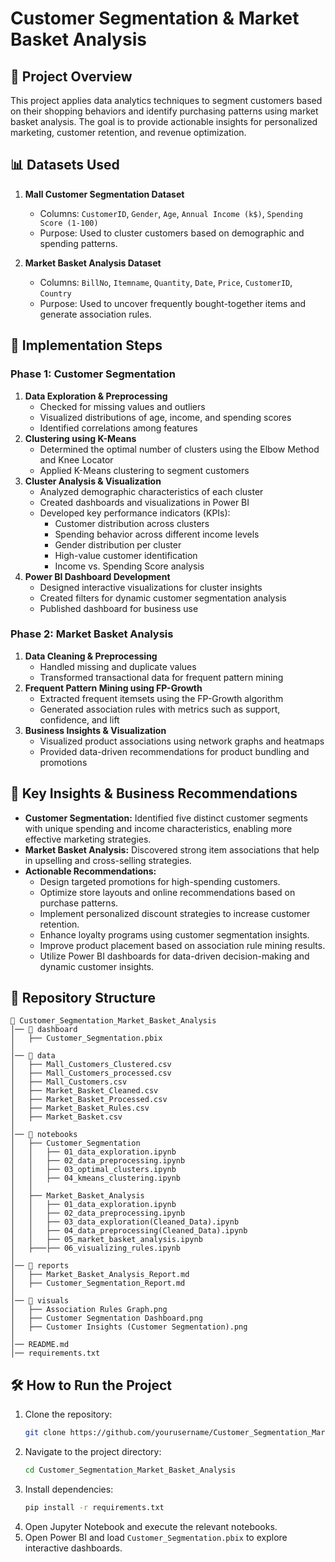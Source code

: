 # Customer Segmentation & Market Basket Analysis

## 📌 Project Overview
This project applies data analytics techniques to segment customers based on their shopping behaviors and identify purchasing patterns using market basket analysis. The goal is to provide actionable insights for personalized marketing, customer retention, and revenue optimization.

## 📊 Datasets Used
1. **Mall Customer Segmentation Dataset**
   - Columns: `CustomerID`, `Gender`, `Age`, `Annual Income (k$)`, `Spending Score (1-100)`
   - Purpose: Used to cluster customers based on demographic and spending patterns.

2. **Market Basket Analysis Dataset**
   - Columns: `BillNo`, `Itemname`, `Quantity`, `Date`, `Price`, `CustomerID`, `Country`
   - Purpose: Used to uncover frequently bought-together items and generate association rules.

## 🔄 Implementation Steps
### **Phase 1: Customer Segmentation**
1. **Data Exploration & Preprocessing**
   - Checked for missing values and outliers
   - Visualized distributions of age, income, and spending scores
   - Identified correlations among features
2. **Clustering using K-Means**
   - Determined the optimal number of clusters using the Elbow Method and Knee Locator
   - Applied K-Means clustering to segment customers
3. **Cluster Analysis & Visualization**
   - Analyzed demographic characteristics of each cluster
   - Created dashboards and visualizations in Power BI
   - Developed key performance indicators (KPIs):
     - Customer distribution across clusters
     - Spending behavior across different income levels
     - Gender distribution per cluster
     - High-value customer identification
     - Income vs. Spending Score analysis
4. **Power BI Dashboard Development**
   - Designed interactive visualizations for cluster insights
   - Created filters for dynamic customer segmentation analysis
   - Published dashboard for business use

### **Phase 2: Market Basket Analysis**
1. **Data Cleaning & Preprocessing**
   - Handled missing and duplicate values
   - Transformed transactional data for frequent pattern mining
2. **Frequent Pattern Mining using FP-Growth**
   - Extracted frequent itemsets using the FP-Growth algorithm
   - Generated association rules with metrics such as support, confidence, and lift
3. **Business Insights & Visualization**
   - Visualized product associations using network graphs and heatmaps
   - Provided data-driven recommendations for product bundling and promotions


## 📌 Key Insights & Business Recommendations
- **Customer Segmentation:** Identified five distinct customer segments with unique spending and income characteristics, enabling more effective marketing strategies.
- **Market Basket Analysis:** Discovered strong item associations that help in upselling and cross-selling strategies.
- **Actionable Recommendations:**
  - Design targeted promotions for high-spending customers.
  - Optimize store layouts and online recommendations based on purchase patterns.
  - Implement personalized discount strategies to increase customer retention.
  - Enhance loyalty programs using customer segmentation insights.
  - Improve product placement based on association rule mining results.
  - Utilize Power BI dashboards for data-driven decision-making and dynamic customer insights.

## 📁 Repository Structure
```
📂 Customer_Segmentation_Market_Basket_Analysis
│── 📂 dashboard
│   ├── Customer_Segmentation.pbix
│   
│── 📂 data
│   ├── Mall_Customers_Clustered.csv
│   ├── Mall_Customers_processed.csv
│   ├── Mall_Customers.csv
│   ├── Market_Basket_Cleaned.csv
│   ├── Market_Basket_Processed.csv
│   ├── Market_Basket_Rules.csv
│   ├── Market_Basket.csv
│   
│── 📂 notebooks
│   ├── Customer_Segmentation
│   │   ├── 01_data_exploration.ipynb
│   │   ├── 02_data_preprocessing.ipynb
│   │   ├── 03_optimal_clusters.ipynb
│   │   ├── 04_kmeans_clustering.ipynb
│   │
│   ├── Market_Basket_Analysis
│   │   ├── 01_data_exploration.ipynb
│   │   ├── 02_data_preprocessing.ipynb
│   │   ├── 03_data_exploration(Cleaned_Data).ipynb
│   │   ├── 04_data_preprocessing(Cleaned_Data).ipynb
│   │   ├── 05_market_basket_analysis.ipynb
│   ├───├── 06_visualizing_rules.ipynb
│   
│── 📂 reports
│   ├── Market_Basket_Analysis_Report.md
│   ├── Customer_Segmentation_Report.md
│
│── 📂 visuals
│   ├── Association Rules Graph.png
│   ├── Customer Segmentation Dashboard.png
│   ├── Customer Insights (Customer Segmentation).png
│
│── README.md
│── requirements.txt
```

## 🛠️ How to Run the Project
1. Clone the repository:
   ```bash
   git clone https://github.com/yourusername/Customer_Segmentation_Market_Basket_Analysis.git
   ```
2. Navigate to the project directory:
   ```bash
   cd Customer_Segmentation_Market_Basket_Analysis
   ```
3. Install dependencies:
   ```bash
   pip install -r requirements.txt
   ```
4. Open Jupyter Notebook and execute the relevant notebooks.
5. Open Power BI and load `Customer_Segmentation.pbix`  to explore interactive dashboards.




